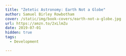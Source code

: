 ```yaml
---
title: "Zetetic Astronomy: Earth Not a Globe"
author: Samuel Birley Rowbotham
cover: /static/img/book-covers/earth-not-a-globe.jpg
url: https://amzn.to/2xLlmZu
date: 2019-07-01
hidden: true
tags:
  - Development

---
```

